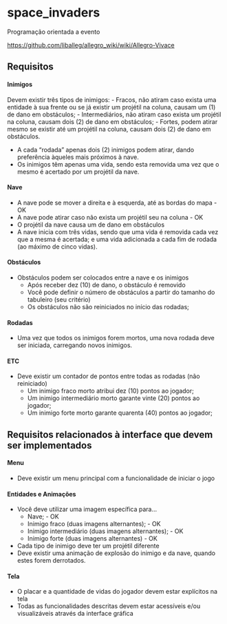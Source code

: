 # space_invaders

Programação orientada a evento  

https://github.com/liballeg/allegro_wiki/wiki/Allegro-Vivace

## Requisitos

#### Inimigos
Devem existir três tipos de inimigos:
    - Fracos, não atiram caso exista uma entidade à sua frente ou se já existir um
    projétil na coluna, causam um (1) de dano em obstáculos;
    - Intermediários, não atiram caso exista um projétil na coluna, causam dois (2)
    de dano em obstáculos;
    - Fortes, podem atirar mesmo se existir até um projétil na coluna, causam dois
    (2) de dano em obstáculos.
- A cada “rodada” apenas dois (2) inimigos podem atirar, dando preferência àqueles
mais próximos à nave.
- Os inimigos têm apenas uma vida, sendo esta removida uma vez que o mesmo é
acertado por um projétil da nave.

#### Nave
- A nave pode se mover a direita e à esquerda, até as bordas do mapa - OK
- A nave pode atirar caso não exista um projétil seu na coluna - OK
- O projétil da nave causa um de dano em obstáculos
- A nave inicia com três vidas, sendo que uma vida é removida cada vez que a mesma é acertada; e uma vida adicionada a cada fim de rodada (ao máximo de cinco vidas).

#### Obstáculos
- Obstáculos podem ser colocados entre a nave e os inimigos
    - Após receber dez (10) de dano, o obstáculo é removido
    - Você pode definir o número de obstáculos a partir do tamanho do tabuleiro (seu critério)
    - Os obstáculos não são reiniciados no início das rodadas;

#### Rodadas
- Uma vez que todos os inimigos forem mortos, uma nova rodada deve ser iniciada, carregando novos inimigos.

#### ETC
- Deve existir um contador de pontos entre todas as rodadas (não reiniciado)
    - Um inimigo fraco morto atribui dez (10) pontos ao jogador;
    - Um inimigo intermediário morto garante vinte (20) pontos ao jogador;
    - Um inimigo forte morto garante quarenta (40) pontos ao jogador;

## Requisitos relacionados à interface que devem ser implementados

#### Menu
- Deve existir um menu principal com a funcionalidade de iniciar o jogo

#### Entidades e Animações
- Você deve utilizar uma imagem específica para...
    - Nave; - OK
    - Inimigo fraco (duas imagens alternantes); - OK
    - Inimigo intermediário (duas imagens alternantes); - OK
    - Inimigo forte (duas imagens alternantes) - OK
- Cada tipo de inimigo deve ter um projétil diferente
- Deve existir uma animação de explosão do inimigo e da nave, quando estes forem derrotados.

#### Tela
- O placar e a quantidade de vidas do jogador devem estar explícitos na tela
- Todas as funcionalidades descritas devem estar acessíveis e/ou visualizáveis através da interface gráfica
